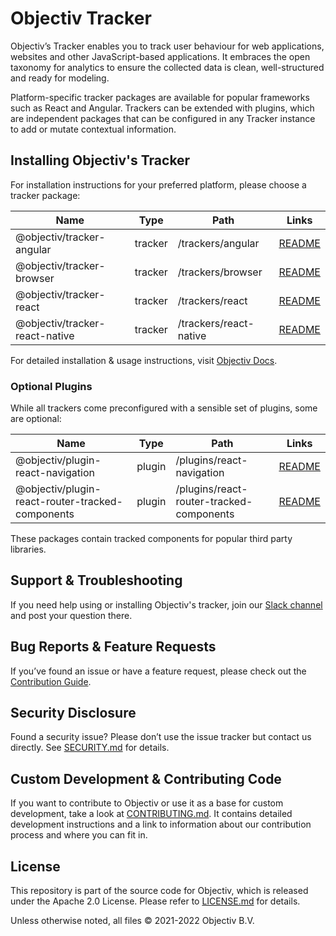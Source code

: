 # Objectiv Tracker

Objectiv’s Tracker enables you to track user behaviour for web applications, websites and other JavaScript-based applications. It embraces the open taxonomy for analytics to ensure the collected data is clean, well-structured and ready for modeling.

Platform-specific tracker packages are available for popular frameworks such as React and Angular. Trackers can be extended with plugins, which are independent packages that can be configured in any Tracker instance to add or mutate contextual information.

## Installing Objectiv's Tracker

For installation instructions for your preferred platform, please choose a tracker package:

| Name                           | Type    | Path                   | Links                                              |
|--------------------------------|---------|------------------------|----------------------------------------------------|
| @objectiv/tracker-angular      | tracker | /trackers/angular      | [README](/tracker/trackers/angular/README.md)      |
| @objectiv/tracker-browser      | tracker | /trackers/browser      | [README](/tracker/trackers/browser/README.md)      |
| @objectiv/tracker-react        | tracker | /trackers/react        | [README](/tracker/trackers/react/README.md)        |
| @objectiv/tracker-react-native | tracker | /trackers/react-native | [README](/tracker/trackers/react-native/README.md) |

For detailed installation & usage instructions, visit [Objectiv Docs](https://www.objectiv.io/docs/tracking).

### Optional Plugins
While all trackers come preconfigured with a sensible set of plugins, some are optional:

| Name                                             | Type      | Path                                     | Links                                                                |
|--------------------------------------------------|-----------|------------------------------------------|----------------------------------------------------------------------|
| @objectiv/plugin-react-navigation                | plugin    | /plugins/react-navigation                | [README](/tracker/plugins/react-navigation/README.md)                |
| @objectiv/plugin-react-router-tracked-components | plugin    | /plugins/react-router-tracked-components | [README](/tracker/plugins/react-router-tracked-components/README.md) |

These packages contain tracked components for popular third party libraries.  

## Support & Troubleshooting
If you need help using or installing Objectiv's tracker, join our [Slack channel](https://join.slack.com/t/objectiv-io/shared_invite/zt-u6xma89w-DLDvOB7pQer5QUs5B_~5pg) and post your question there. 

## Bug Reports & Feature Requests
If you’ve found an issue or have a feature request, please check out the [Contribution Guide](https://objectiv.io/docs/home/the-project/contribute/).

## Security Disclosure
Found a security issue? Please don’t use the issue tracker but contact us directly. See [SECURITY.md](../SECURITY.md) for details.

## Custom Development & Contributing Code
If you want to contribute to Objectiv or use it as a base for custom development, take a look at [CONTRIBUTING.md](CONTRIBUTING.md). It contains detailed development instructions and a link to information about our contribution process and where you can fit in.

## License
This repository is part of the source code for Objectiv, which is released under the Apache 2.0 License. Please refer to [LICENSE.md](../LICENSE.md) for details.

Unless otherwise noted, all files © 2021-2022 Objectiv B.V.
